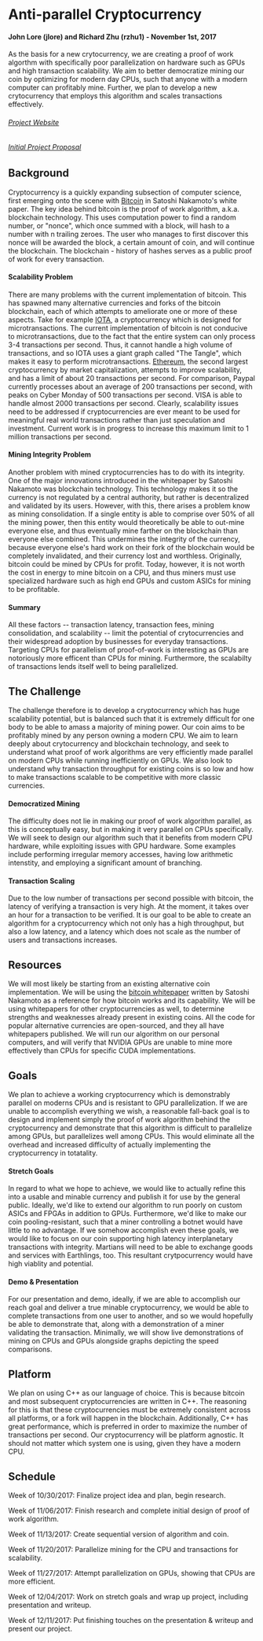 
# Anti-parallel Cryptocurrency
#### John Lore (jlore) and Richard Zhu (rzhu1) - November 1st, 2017
As the basis for a new crytocurrency, we are creating a proof of work algorthm with specifically poor parallelization on hardware such as GPUs and high transaction scalability. We aim to better democratize mining our coin by optimizing for modern day CPUs, such that anyone with a modern computer can profitably mine. Further, we plan to develop a new crytocurrency that employs this algorithm and scales transactions effectively.

###### [Project Website](https://johnlore.github.io/418coin/)
###### [Initial Project Proposal](https://github.com/JohnLore/418coin/raw/master/cryptocurrency.pdf)


## Background
Cryptocurrency is a quickly expanding subsection of computer science, first emerging onto the scene with [Bitcoin](https://bitcoin.org/bitcoin.pdf) in Satoshi Nakamoto's white paper. The key idea behind bitcoin is the proof of work algorithm, a.k.a. blockchain technology. This uses computation power to find a random number, or "nonce", which once summed with a block, will hash to a number with n trailing zeroes. The user who manages to first discover this nonce will be awarded the block, a certain amount of coin, and will continue the blockchain. The blockchain - history of hashes serves as a public proof of work for every transaction.

#### Scalability Problem
There are many problems with the current implementation of bitcoin. This has spawned many alternative currencies and forks of the bitcoin blockchain, each of which attempts to ameliorate one or more of these aspects. Take for example [IOTA](https://iota.org/IOTA\_Whitepaper.pdf), a cryptocurrency which is designed for microtransactions. The current implementation of bitcoin is not conducive to microtransactions, due to the fact that the entire system can only process 3-4 transactions per second. Thus, it cannot handle a high volume of transactions, and so IOTA uses a giant graph called "The Tangle", which makes it easy to perform microtransactions. [Ethereum](https://github.com/ethereum/wiki/wiki/White-Paper), the second largest cryptocurrency by market capitalization, attempts to improve scalability, and has a limit of about 20 transactions per second. For comparison, Paypal currently processes about an average of 200 transactions per second, with peaks on Cyber Monday of 500 transactions per second. VISA is able to handle almost 2000 transactions per second. Clearly, scalability issues need to be addressed if cryptocurrencies are ever meant to be used for meaningful real world transactions rather than just speculation and investment. Current work is in progress to increase this maximum limit to 1 million transactions per second.

#### Mining Integrity Problem
Another problem with mined cryptocurrencies has to do with its integrity. One of the major innovations introduced in the whitepaper by Satoshi Nakamoto was blockchain technology. This technology makes it so the currency is not regulated by a central authority, but rather is decentralized and validated by its users. However, with this, there arises a problem know as mining consolidation. If a single entity is able to comprise over 50% of all the mining power, then this entity would theoretically be able to out-mine everyone else, and thus eventually mine farther on the blockchain than everyone else combined. This undermines the integrity of the currency, because everyone else's hard work on their fork of the blockchain would be completely invalidated, and their currency lost and worthless. Originally, bitcoin could be mined by CPUs for profit. Today, however, it is not worth the cost in energy to mine bitcoin on a CPU, and thus miners must use specialized hardware such as high end GPUs and custom ASICs for mining to be profitable.

#### Summary
All these factors -- transaction latency, transaction fees, mining consolidation, and scalability -- limit the potential of crytocurrencies and their widespread adoption by businesses for everyday transactions. Targeting CPUs for parallelism of proof-of-work is interesting as GPUs are notoriously more efficent than CPUs for mining. Furthermore, the scalabilty of transactions lends itself well to being parallelized.

## The Challenge
The challenge therefore is to develop a cryptocurrency which has huge scalability potential, but is balanced such that it is extremely difficult for one body to be able to amass a majority of mining power. Our coin aims to be profitably mined by any person owning a modern CPU. We aim to learn deeply about crytocurrency and blockchain technology, and seek to understand what proof of work algorithms are very efficiently made parallel on modern CPUs while running inefficiently on GPUs. We also look to understand why transaction throughput for existing coins is so low and how to make transactions scalable to be competitive with more classic currencies.

#### Democratized Mining
The difficulty does not lie in making our proof of work algorithm parallel, as this is conceptually easy, but in making it very parallel on CPUs specifically. We will seek to design our algorithm such that it benefits from modern CPU hardware, while exploiting issues with GPU hardware. Some examples include performing irregular memory accesses, having low arithmetic intenstity, and employing a significant amount of branching.

#### Transaction Scaling
Due to the low number of transactions per second possible with bitcoin, the latency of verifying a transaction is very high. At the moment, it takes over an hour for a transaction to be verified. It is our goal to be able to create an algorithm for a cryptocurrency which not only has a high throughput, but also a low latency, and a latency which does not scale as the number of users and transactions increases.

## Resources
We will most likely be starting from an existing alternative coin implementation. We will be using the [bitcoin whitepaper](https://bitcoin.org/bitcoin.pdf) written by Satoshi Nakamoto as a reference for how bitcoin works and its capability. We will be using whitepapers for other cryptocurrencies as well, to determine strengths and weaknesses already present in existing coins. All the code for popular alternative currencies are open-sourced, and they all have whitepapers published. We will run our algorithm on our personal computers, and will verify that NVIDIA GPUs are unable to mine more effectively than CPUs for specific CUDA implementations.

## Goals
We plan to achieve a working cryptocurrency which is demonstrably parallel on moderns CPUs and is resistant to GPU parallelization. If we are unable to accomplish everything we wish, a reasonable fall-back goal is to design and implement simply the proof of work algorithm behind the cryptocurrency and demonstrate that this algorithm is difficult to parallelize among GPUs, but parallelizes well among CPUs. This would eliminate all the overhead and increased difficulty of actually implementing the cryptocurrency in totatality. 

#### Stretch Goals
In regard to what we hope to achieve, we would like to actually refine this into a usable and minable currency and publish it for use by the general public. Ideally, we'd like to extend our algorithm to run poorly on custom ASICs and FPGAs in addition to GPUs. Furthermore, we'd like to make our coin pooling-resistant, such that a miner controlling a botnet would have little to no advantage. If we somehow accomplish even these goals, we would like to focus on our coin supporting high latency interplanetary transactions with integrity. Martians will need to be able to exchange goods and services with Earthlings, too. This resultant crytpocurrency would have high viablity and potential. 

#### Demo & Presentation
For our presentation and demo, ideally, if we are able to accomplish our reach goal and deliver a true minable cryptocurrency, we would be able to complete transactions from one user to another, and so we would hopefully be able to demonstrate that, along with a demonstration of a miner validating the transaction. Minimally, we will show live demonstrations of mining on CPUs and GPUs alongside graphs depicting the speed comparisons.

## Platform
We plan on using C++ as our language of choice. This is because bitcoin and most subsequent cryptocurrencies are written in C++. The reasoning for this is that these cryptocurrencies must be extremely consistent across all platforms, or a fork will happen in the blockchain. Additionally, C++ has great performance, which is preferred in order to maximize the number of transactions per second. Our cryptocurrency will be platform agnostic. It should not matter which system one is using, given they have a modern CPU.

## Schedule

Week of 10/30/2017: Finalize project idea and plan, begin research.

Week of 11/06/2017: Finish research and complete initial design of proof of work algorithm.

Week of 11/13/2017: Create sequential version of algorithm and coin.

Week of 11/20/2017: Parallelize mining for the CPU and transactions for scalability.

Week of 11/27/2017: Attempt parallelization on GPUs, showing that CPUs are more efficient.

Week of 12/04/2017: Work on stretch goals and wrap up project, including presentation and writeup.

Week of 12/11/2017: Put finishing touches on the presentation & writeup and present our project.
